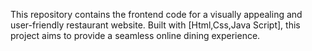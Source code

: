  This repository contains the frontend code for a visually appealing and user-friendly restaurant website. Built with [Html,Css,Java Script], this project aims to provide a seamless online dining experience.
